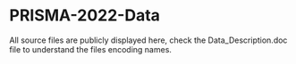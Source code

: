 # PRISMA-2022-Data
All source files are publicly displayed here, check the Data_Description.doc file to understand the files encoding names.
